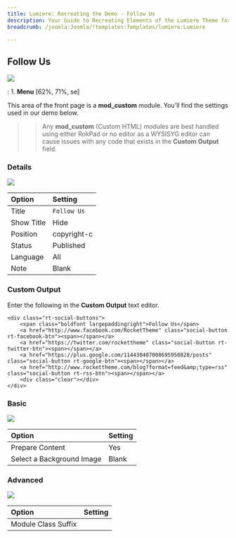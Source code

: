 ```yaml
---
title: Lumiere: Recreating the Demo - Follow Us
description: Your Guide to Recreating Elements of the Lumiere Theme for Joomla
breadcrumb: /joomla:Joomla/!templates:Templates/lumiere:Lumiere

---
```


Follow Us
----
![][demo]

:   1. **Menu** [62%, 71%, se]

This area of the front page is a **mod_custom** module. You'll find the settings used in our demo below.

>> Any **mod_custom** (Custom HTML) modules are best handled using either RokPad or no editor as a WYSISYG editor can cause issues with any code that exists in the **Custom Output** field.

### Details
![][demo2]

| Option     | Setting     |  
| :--------- | :---------- |  
| Title      | `Follow Us` |  
| Show Title | Hide        |  
| Position   | copyright-c |  
| Status     | Published   |  
| Language   | All         |  
| Note       | Blank       |  

### Custom Output
Enter the following in the **Custom Output** text editor.

~~~
<div class="rt-social-buttons">
	<span class="boldfont largepaddingright">Follow Us</span>
	<a href="http://www.facebook.com/RocketTheme" class="social-button rt-facebook-btn"><span></span></a>
	<a href="https://twitter.com/rockettheme" class="social-button rt-twitter-btn"><span></span></a>
	<a href="https://plus.google.com/114430407008695950828/posts" class="social-button rt-google-btn"><span></span></a>
	<a href="http://www.rockettheme.com/blog?format=feed&amp;type=rss" class="social-button rt-rss-btn"><span></span></a>
	<div class="clear"></div>
</div>
~~~

### Basic
![][demo3]

| Option                    | Setting |
| :------------------------ | :------ |
| Prepare Content           | Yes     |
| Select a Background Image | Blank   |

### Advanced
![][demo4]

| Option              | Setting |  
| :------------------ | :------ |  
| Module Class Suffix |         |  

[demo]: assets/demo_6.jpeg
[demo2]: assets/follow_1.jpeg
[demo3]: assets/follow_2.jpeg
[demo4]: assets/follow_3.jpeg